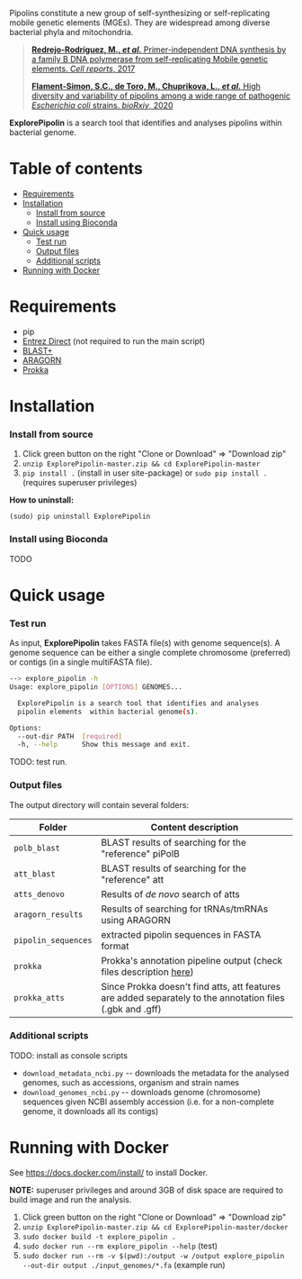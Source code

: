 Pipolins constitute a new group of self-synthesizing or self-replicating 
mobile genetic elements (MGEs). They are widespread among diverse bacterial 
phyla and mitochondria.

> [**Redrejo-Rodríguez, M., *et al.*** Primer-independent DNA synthesis 
>by a family B DNA polymerase from self-replicating Mobile genetic elements. 
>*Cell reports*, 2017](https://doi.org/10.1016/j.celrep.2017.10.039)
>
>[**Flament-Simon, S.C., de Toro, M., Chuprikova, L., *et al.*** High diversity 
>and variability of pipolins among a wide range of pathogenic *Escherichia 
>coli* strains. *bioRxiv*, 2020](https://www.biorxiv.org/content/10.1101/2020.04.24.059261v1)

 **ExplorePipolin** is a search tool that identifies and analyses
 pipolins within bacterial genome.

# Table of contents

* [Requirements](#requirements)
* [Installation](#installation)
    * [Install from source](#install-from-source)
    * [Install using Bioconda](#install-using-bioconda)
* [Quick usage](#quick-usage)
    * [Test run](#test-run)
    * [Output files](#output-files)
    * [Additional scripts](#additional-scripts)
* [Running with Docker](#running-with-docker)

# Requirements

 * pip
 * [Entrez Direct](https://www.ncbi.nlm.nih.gov/books/NBK179288/) 
 (not required to run the main script)
 * [BLAST+](https://www.ncbi.nlm.nih.gov/books/NBK279690/)
 * [ARAGORN](https://github.com/TheSEED/aragorn)
 * [Prokka](https://github.com/tseemann/prokka)

# Installation
### Install from source

 1. Click green button on the right "Clone or Download" => "Download zip"
 1. `unzip ExplorePipolin-master.zip && cd ExplorePipolin-master`
 1. `pip install .` (install in user site-package) or
 `sudo pip install .` (requires superuser privileges)
 
**How to uninstall:**

`(sudo) pip uninstall ExplorePipolin`

### Install using Bioconda

TODO

# Quick usage

### Test run
As input, **ExplorePipolin** takes FASTA file(s) with genome sequence(s). 
A genome sequence can be either a single complete chromosome (preferred) 
or contigs (in a single multiFASTA file).

```bash
--> explore_pipolin -h
Usage: explore_pipolin [OPTIONS] GENOMES...

  ExplorePipolin is a search tool that identifies and analyses
  pipolin elements  within bacterial genome(s).

Options:
  --out-dir PATH  [required]
  -h, --help      Show this message and exit.
```

TODO: test run.

### Output files

The output directory will contain several folders:
 
 | Folder | Content description |
 |--------|---------------------|
 | `polb_blast` | BLAST results of searching for the "reference" piPolB |
 | `att_blast` | BLAST results of searching for the "reference" att |
 | `atts_denovo` | Results of *de novo* search of atts |
 | `aragorn_results` | Results of searching for tRNAs/tmRNAs using ARAGORN |
 | `pipolin_sequences` | extracted pipolin sequences in FASTA format |
 | `prokka` | Prokka's annotation pipeline output (check files description [here](https://github.com/tseemann/prokka/blob/master/README.md#output-files))|
 | `prokka_atts` | Since Prokka doesn't find atts, att features are added separately to the annotation files (.gbk and .gff) |

### Additional scripts

TODO: install as console scripts

 * `download_metadata_ncbi.py` -- downloads the metadata for the analysed 
 genomes, such as accessions, organism and strain names
 * `download_genomes_ncbi.py` -- downloads genome (chromosome) sequences 
 given NCBI assembly accession (i.e. for a non-complete genome, it 
 downloads all its contigs)

# Running with Docker

See https://docs.docker.com/install/ to install Docker.

**NOTE:** superuser privileges and around 3GB of disk space are required
to build image and run the analysis.

 1. Click green button on the right "Clone or Download" => "Download zip"
 1. `unzip ExplorePipolin-master.zip && cd ExplorePipolin-master/docker`
 1. `sudo docker build -t explore_pipolin .`
 1. `sudo docker run --rm explore_pipolin --help` (test)
 1. `sudo docker run --rm -v $(pwd):/output -w /output explore_pipolin 
 --out-dir output ./input_genomes/*.fa` (example run)


<!---
Prediction of ATTs:

 1. Prepared ATT sequences with `prepare_atts_for_msa.py`
 ```
The total number of atts is 198
> Maximum att length is 132
> Minimum att length is 121
```
 1. Built a MSA with att sequences using MAFFT, MUSCLE
 and T-Coffee (https://www.ebi.ac.uk/Tools/msa). 
 The output format -- Pearson FASTA, otherwise long
 sequence names might be truncated.
 1. Compared the alignments. Modified them, using 
 Jalview: deleted not conserved regions from both ends.
 1. Created HMM profile with `hmmbuild` and `hmmpress`.


To extract the subsequence from a genome:
 * `get_subsequence.py`
 
 `$ get_subsequence.py genomes/NZ_JNMI01000006.1.fa 80191 82792 pi-polB.fa`
 
 `$ get_subsequence.py genomes/NZ_JNMI01000006.1.fa 64241 64373 attL.fa`

 `$ get_subsequence.py genome/NZ_JNMI010000006.1.fa 90094 90008 tRNA.fa`

 For Saskia's strains: 
 * `edit_contig_names.sh <in-dir>` -- to shorten the long contig names

To get the sequences from roary groups:
 * `extract_roary_groups.py`
-->